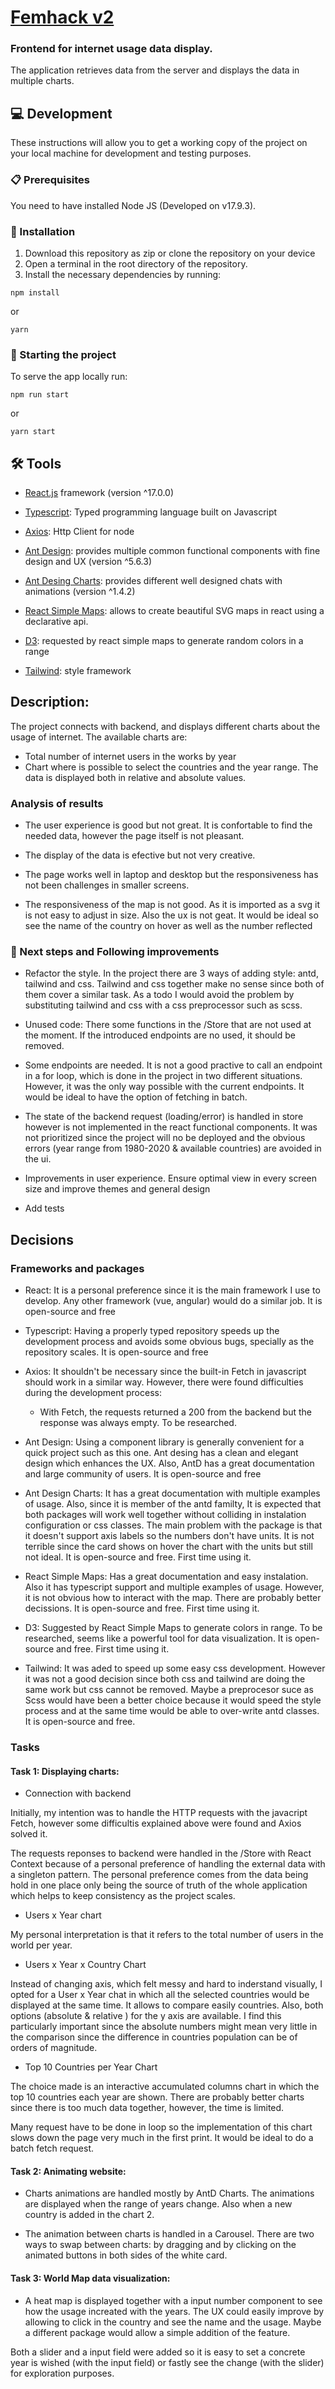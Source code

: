 # [Femhack v2](https://nuwe.io/dev/competitions/femhack-hackathon-vol_II/frontend-femhack-challenge)

### Frontend for internet usage data display.

The application retrieves data from the server and displays the data in multiple charts.

## 💻 Development

These instructions will allow you to get a working copy of the project on your local machine for development and testing purposes.

### 📋 Prerequisites

You need to have installed Node JS (Developed on v17.9.3).

### 🔧 Installation

1. Download this repository as zip or clone the repository on your device
2. Open a terminal in the root directory of the repository.
3. Install the necessary dependencies by running:

```
npm install
```

or

```
yarn
```

### 🏁 Starting the project

To serve the app locally run:

```
npm run start
```

or

```
yarn start
```

## 🛠️ Tools

- [React.js](https://reactjs.org/) framework (version ^17.0.0)
- [Typescript](https://www.typescriptlang.org/): Typed programming language built on Javascript
- [Axios](https://axios-http.com/docs/intro): Http Client for node

- [Ant Design](https://ant.design/): provides multiple common functional components with fine design and UX (version ^5.6.3)
- [Ant Desing Charts](https://charts.ant.design/en/): provides different well designed chats with animations (version ^1.4.2)
- [React Simple Maps](https://www.react-simple-maps.io/): allows to create beautiful SVG maps in react using a declarative api.

- [D3](https://d3js.org/): requested by react simple maps to generate random colors in a range

- [Tailwind](https://tailwindcss.com/): style framework

## Description:

The project connects with backend, and displays different charts about the usage of internet. The available charts are:

- Total number of internet users in the works by year
- Chart where is possible to select the countries and the year range. The data is displayed both in relative and absolute values.

### Analysis of results

- The user experience is good but not great. It is confortable to find the needed data, however the page itself is not pleasant.

- The display of the data is efective but not very creative.

- The page works well in laptop and desktop but the responsiveness has not been challenges in smaller screens.

- The responsiveness of the map is not good. As it is imported as a svg it is not easy to adjust in size. Also the ux is not geat. It would be ideal so see the name of the country on hover as well as the number reflected

### 📝 Next steps and Following improvements

- Refactor the style. In the project there are 3 ways of adding style: antd, tailwind and css. Tailwind and css together make no sense since both of them cover a similar task. As a todo I would avoid the problem by substituting tailwind and css with a css preprocessor such as scss.

- Unused code: There some functions in the /Store that are not used at the moment. If the introduced endpoints are no used, it should be removed.

- Some endpoints are needed. It is not a good practive to call an endpoint in a for loop, which is done in the project in two different situations. However, it was the only way possible with the current endpoints. It would be ideal to have the option of fetching in batch.

- The state of the backend request (loading/error) is handled in store however is not implemented in the react functional components. It was not prioritized since the project will no be deployed and the obvious errors (year range from 1980-2020 & available countries) are avoided in the ui.

- Improvements in user experience. Ensure optimal view in every screen size and improve themes and general design

- Add tests

## Decisions

### Frameworks and packages

- React: It is a personal preference since it is the main framework I use to develop. Any other framework (vue, angular) would do a similar job. It is open-source and free

- Typescript: Having a properly typed repository speeds up the development process and avoids some obvious bugs, specially as the repository scales. It is open-source and free

- Axios: It shouldn't be necessary since the built-in Fetch in javascript should work in a similar way. However, there were found difficulties during the development process:

  - With Fetch, the requests returned a 200 from the backend but the response was always empty. To be researched.

- Ant Design: Using a component library is generally convenient for a quick project such as this one. Ant desing has a clean and elegant design which enhances the UX. Also, AntD has a great documentation and large community of users. It is open-source and free

- Ant Design Charts: It has a great documentation with multiple examples of usage. Also, since it is member of the antd familty, It is expected that both packages will work well together without colliding in instalation configuration or css classes. The main problem with the package is that it doesn't support axis labels so the numbers don't have units. It is not terrible since the card shows on hover the chart with the units but still not ideal. It is open-source and free. First time using it.

- React Simple Maps: Has a great documentation and easy instalation. Also it has typescript support and multiple examples of usage. However, it is not obvious how to interact with the map. There are probably better decissions. It is open-source and free. First time using it.

- D3: Suggested by React Simple Maps to generate colors in range. To be researched, seems like a powerful tool for data visualization. It is open-source and free. First time using it.

- Tailwind: It was aded to speed up some easy css development. However it was not a good decision since both css and tailwind are doing the same work but css cannot be removed. Maybe a preprocesor suce as Scss would have been a better choice because it would speed the style process and at the same time would be able to over-write antd classes. It is open-source and free.

### Tasks

#### Task 1: Displaying charts:

- Connection with backend

Initially, my intention was to handle the HTTP requests with the javacript Fetch, however some difficultis explained above were found and Axios solved it.

The requests reponses to backend were handled in the /Store with React Context because of a personal preference of handling the external data with a singleton pattern. The personal preference comes from the data being hold in one place only being the source of truth of the whole application which helps to keep consistency as the project scales.

- Users x Year chart

My personal interpretation is that it refers to the total number of users in the world per year.

- Users x Year x Country Chart

Instead of changing axis, which felt messy and hard to inderstand visually, I opted for a User x Year chat in which all the selected countries would be displayed at the same time. It allows to compare easily countries. Also, both options (absolute & relative ) for the y axis are available. I find this particularly important since the absolute numbers might mean very little in the comparison since the difference in countries population can be of orders of magnitude.

- Top 10 Countries per Year Chart

The choice made is an interactive accumulated columns chart in which the top 10 countries each year are shown. There are probably better charts since there is too much data together, however, the time is limited.

Many request have to be done in loop so the implementation of this chart slows down the page very much in the first print. It would be ideal to do a batch fetch request.

#### Task 2: Animating website:

- Charts animations are handled mostly by AntD Charts. The animations are displayed when the range of years change. Also when a new country is added in the chart 2.

- The animation between charts is handled in a Carousel. There are two ways to swap between charts: by dragging and by clicking on the animated buttons in both sides of the white card.

#### Task 3: World Map data visualization:

- A heat map is displayed together with a input number component to see how the usage increated with the years. The UX could easily improve by allowing to click in the country and see the name and the usage. Maybe a different package would allow a simple addition of the feature.

Both a slider and a input field were added so it is easy to set a concrete year is wished (with the input field) or fastly see the change (with the slider) for exploration purposes.
